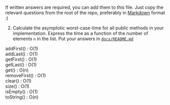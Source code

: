 If written answers are required, you can add them to this file. Just copy the relevant questions from the root of the repo, preferably in [Markdown](https://guides.github.com/features/mastering-markdown/) format :)


2. Calculate the asymptotic worst-case-time for all public methods in your
   implementation. Express the time as a function of the number of elements `n`
   in the list. Put your answers in [`docs/README.md`](docs/README.md)


addFirst() : O(1)  
addLast() : O(1)  
getFirst() : O(1)  
getLast() : O(1)  
get() : O(n)  
removeFirst() : O(1)  
clear() : O(1)  
size() : O(1)  
isEmpty() : O(1)  
toString() : O(n)  